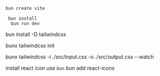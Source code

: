 ```
bun create vite
```

```
 bun install
  bun run dev
```

bun install -D tailwindcss   

bunx tailwindcss init

bunx tailwindcss -i ./src/input.css -o ./src/output.css --watch

install react icon use `bun`
bun add react-icons